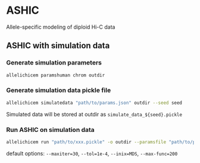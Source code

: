 # ASHIC

Allele-specific modeling of diploid Hi-C data

## ASHIC with simulation data

### Generate simulation parameters

```bash
allelichicem paramshuman chrom outdir
```

### Generate simulation data pickle file

```bash
allelichicem simulatedata "path/to/params.json" outdir --seed seed
```

Simulated data will be stored at outdir as `simulate_data_${seed}.pickle`

### Run ASHIC on simulation data

```bash
allelichicem run "path/to/xxx.pickle" -o outdir --paramsfile "path/to/params.json"  --simulated --seed 0
```

default options: `--maxiter=30`, `--tol=1e-4`, `--inix=MDS`, `--max-func=200`
